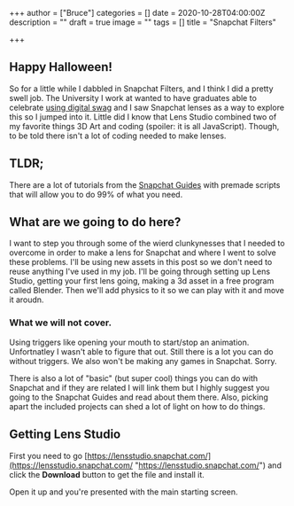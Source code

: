 +++
author = ["Bruce"]
categories = []
date = 2020-10-28T04:00:00Z
description = ""
draft = true
image = ""
tags = []
title = "Snapchat Filters"

+++
## Happy Halloween!

So for a little while I dabbled in Snapchat Filters, and I think I did a pretty swell job. The University I work at wanted to have graduates able to celebrate [using digital swag](https://www.mtu.edu/umc/resources/social-swag/#snapchat) and I saw Snapchat lenses as a way to explore this so I jumped into it. Little did I know that Lens Studio combined two of my favorite things 3D Art and coding (spoiler: it is all JavaScript). Though, to be told there isn't a lot of coding needed to make lenses.

## TLDR;

There are a lot of tutorials from the [Snapchat Guides](https://lensstudio.snapchat.com/guides/) with premade scripts that will allow you to do 99% of what you need.

## What are we going to do here?

I want to step you through some of the wierd clunkynesses that I needed to overcome in order to make a lens for Snapchat and where I went to solve these problems. I'll be using new assets in this post so we don't need to reuse anything I've used in my job. I'll be going through setting up Lens Studio, getting your first lens going, making a 3d asset in a free program called Blender. Then we'll add physics to it so we can play with it and move it aroudn.

### What we will not cover.

Using triggers like opening your mouth to start/stop an animation. Unfortnatley I wasn't able to figure that out. Still there is a lot you can do without triggers. We also won't be making any games in Snapchat.  Sorry.

There is also a lot of "basic" (but super cool) things you can do with Snapchat and if they are related I will link them but I highly suggest you going to the Snapchat Guides and read about them there. Also, picking apart the included projects can shed a lot of light on how to do things.

## Getting Lens Studio

First you need to go [https://lensstudio.snapchat.com/](https://lensstudio.snapchat.com/ "https://lensstudio.snapchat.com/") and click the **Download** button to get the file and install it.

Open it up and you're presented with the main starting screen. 